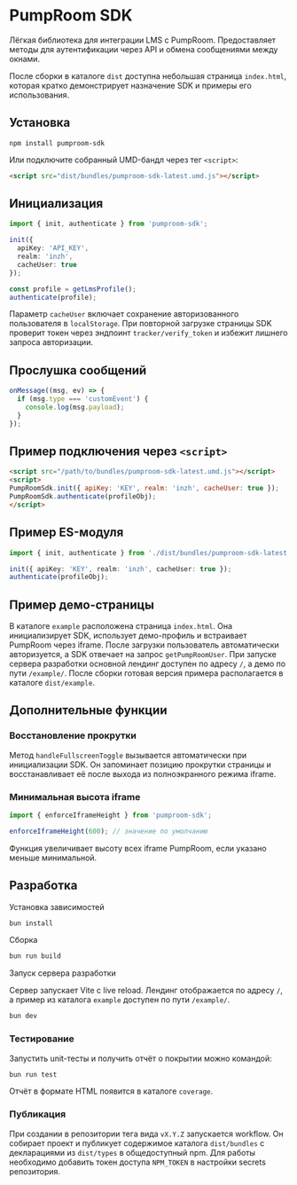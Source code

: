 # PumpRoom SDK

Лёгкая библиотека для интеграции LMS с PumpRoom. Предоставляет методы для аутентификации через API и обмена сообщениями между окнами.

После сборки в каталоге `dist` доступна небольшая страница `index.html`, которая кратко демонстрирует назначение SDK и примеры его использования.

## Установка

```
npm install pumproom-sdk
```

Или подключите собранный UMD-бандл через тег `<script>`:

```html
<script src="dist/bundles/pumproom-sdk-latest.umd.js"></script>
```

## Инициализация

```ts
import { init, authenticate } from 'pumproom-sdk';

init({
  apiKey: 'API_KEY',
  realm: 'inzh',
  cacheUser: true
});

const profile = getLmsProfile();
authenticate(profile);
```

Параметр `cacheUser` включает сохранение авторизованного пользователя в
`localStorage`. При повторной загрузке страницы SDK проверит токен через
эндпоинт `tracker/verify_token` и избежит лишнего запроса авторизации.

## Прослушка сообщений

```ts
onMessage((msg, ev) => {
  if (msg.type === 'customEvent') {
    console.log(msg.payload);
  }
});
```

## Пример подключения через `<script>`

```html
<script src="/path/to/bundles/pumproom-sdk-latest.umd.js"></script>
<script>
PumpRoomSdk.init({ apiKey: 'KEY', realm: 'inzh', cacheUser: true });
PumpRoomSdk.authenticate(profileObj);
</script>
```

## Пример ES-модуля

```ts
import { init, authenticate } from './dist/bundles/pumproom-sdk-latest.esm.js';

init({ apiKey: 'KEY', realm: 'inzh', cacheUser: true });
authenticate(profileObj);
```

## Пример демо-страницы

В каталоге `example` расположена страница `index.html`. Она инициализирует SDK,
использует демо-профиль и встраивает PumpRoom через iframe. После загрузки
пользователь автоматически авторизуется, а SDK отвечает на запрос
`getPumpRoomUser`. При запуске сервера разработки основной лендинг доступен по
адресу `/`, а демо по пути `/example/`. После сборки готовая версия примера
располагается в каталоге `dist/example`.

## Дополнительные функции

### Восстановление прокрутки

Метод `handleFullscreenToggle` вызывается автоматически при инициализации SDK. Он запоминает позицию прокрутки страницы и восстанавливает её после выхода из полноэкранного режима iframe.

### Минимальная высота iframe

```ts
import { enforceIframeHeight } from 'pumproom-sdk';

enforceIframeHeight(600); // значение по умолчанию
```

Функция увеличивает высоту всех iframe PumpRoom, если указано меньше минимальной.

## Разработка

Установка зависимостей

```bash
bun install
```

Сборка

```bash
bun run build
```

Запуск сервера разработки

Сервер запускает Vite с live reload. Лендинг отображается по адресу `/`, а
пример из каталога `example` доступен по пути `/example/`.

```bash
bun dev
```

### Тестирование

Запустить unit-тесты и получить отчёт о покрытии можно командой:

```bash
bun run test
```
Отчёт в формате HTML появится в каталоге `coverage`.

### Публикация

При создании в репозитории тега вида `vX.Y.Z` запускается workflow. Он собирает
проект и публикует содержимое каталога `dist/bundles` с декларациями из
`dist/types` в общедоступный npm. Для работы необходимо добавить токен доступа
`NPM_TOKEN` в настройки secrets репозитория.
